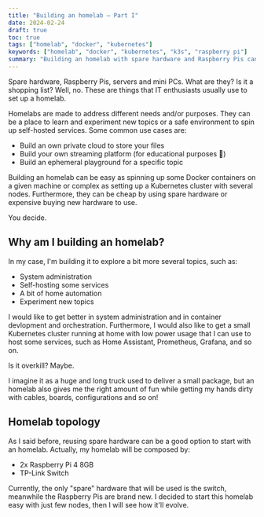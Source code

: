 ```yaml
---
title: "Building an homelab — Part I"
date: 2024-02-24
draft: true
toc: true
tags: ["homelab", "docker", "kubernetes"]
keywords: ["homelab", "docker", "kubernetes", "k3s", "raspberry pi"]
summary: "Building an homelab with spare hardware and Raspberry Pis can be funny as well as educational. This post covers a Kubernetes homelab built by using two Raspberry Pi 4 nodes."
---
```


Spare hardware, Raspberry Pis, servers and mini PCs. What are they? Is it a shopping list? Well, no. These are things that IT enthusiasts usually use to set up a homelab.

Homelabs are made to address different needs and/or purposes. They can be a place to learn and experiment new topics or a safe environment to spin up self-hosted services. Some common use cases are:
- Build an own private cloud to store your files
- Build your own streaming platform (for educational purposes 👀)
- Build an ephemeral playground for a specific topic

Building an homelab can be easy as spinning up some Docker containers on a given machine or complex as setting up a Kubernetes cluster with several nodes. Furthermore, they can be cheap by using spare hardware or expensive buying new hardware to use.

You decide.

## Why am I building an homelab?

In my case, I'm building it to explore a bit more several topics, such as:
- System administration
- Self-hosting some services
- A bit of home automation
- Experiment new topics

I would like to get better in system administration and in container devlopment and orchestration. Furthermore, I would also like to get a small Kubernetes cluster running at home with low power usage that I can use to host some services, such as Home Assistant, Prometheus, Grafana, and so on.

Is it overkill? Maybe.

I imagine it as a huge and long truck used to deliver a small package, but an homelab also gives me the right amount of fun while getting my hands dirty with cables, boards, configurations and so on!

## Homelab topology

As I said before, reusing spare hardware can be a good option to start with an homelab. Actually, my homelab will be composed by:
- 2x Raspberry Pi 4 8GB
- TP-Link Switch

Currently, the only "spare" hardware that will be used is the switch, meanwhile the Raspberry Pis are brand new. I decided to start this homelab easy with just few nodes, then I will see how it'll evolve.
